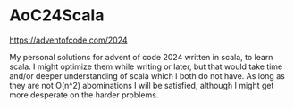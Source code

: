 # AoC24Scala
https://adventofcode.com/2024

My personal solutions for advent of code 2024 written in scala, to learn scala.
I might optimize them while writing or later, but that would take time and/or deeper understanding of scala which I both do not have.
As long as they are not O(n^2) abominations I will be satisfied, although I might get more desperate on the harder problems.
